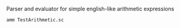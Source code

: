 Parser and evaluator for simple english-like arithmetic expressions

```bash
amm TestArithmetic.sc
```
